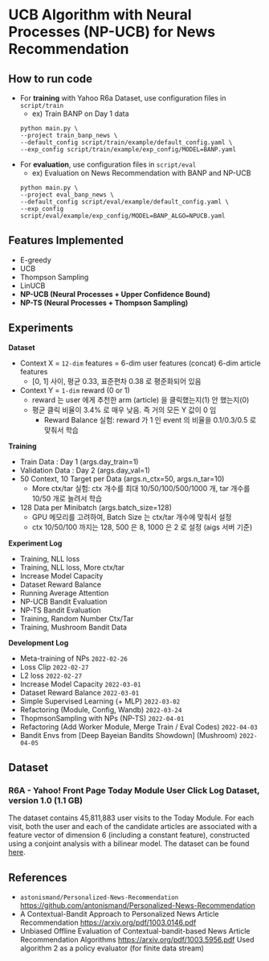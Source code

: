 # UCB Algorithm with Neural Processes (NP-UCB) for News Recommendation


## How to run code

- For **training** with Yahoo R6a Dataset, use configuration files in `script/train`
  - ex) Train BANP on Day 1 data
  ```
  python main.py \
  --project train_banp_news \
  --default_config script/train/example/default_config.yaml \
  --exp_config script/train/example/exp_config/MODEL=BANP.yaml
  ```
- For **evaluation**, use configuration files in `script/eval`
  - ex) Evaluation on News Recommendation with BANP and NP-UCB
  ```
  python main.py \
  --project eval_banp_news \
  --default_config script/eval/example/default_config.yaml \
  --exp_config script/eval/example/exp_config/MODEL=BANP_ALGO=NPUCB.yaml
  ```


## Features Implemented

- E-greedy
- UCB
- Thompson Sampling
- LinUCB
- **NP-UCB (Neural Processes + Upper Confidence Bound)**
- **NP-TS (Neural Processes + Thompson Sampling)**


## Experiments

**Dataset**
  - Context X = `12-dim` features = 6-dim user features (concat) 6-dim article features
    - [0, 1] 사이, 평균 0.33, 표준편차 0.38 로 평준화되어 있음
  - Context Y = `1-dim` reward (0 or 1)
    - reward 는 user 에게 추천한 arm (article) 을 클릭했는지(1) 안 했는지(0)
    - 평균 클릭 비율이 3.4% 로 매우 낮음. 즉 거의 모든 Y 값이 0 임
      - Reward Balance 실험: reward 가 1 인 event 의 비율을 0.1/0.3/0.5 로 맞춰서 학습

**Training**
  - Train Data : Day 1 (args.day_train=1)
  - Validation Data : Day 2 (args.day_val=1)
  - 50 Context, 10 Target per Data (args.n_ctx=50, args.n_tar=10)
    - More ctx/tar 실험: ctx 개수를 최대 10/50/100/500/1000 개, tar 개수를 10/50 개로 늘려서 학습 
  - 128 Data per Minibatch (args.batch_size=128)
    - GPU 메모리를 고려하여, Batch Size 는 ctx/tar 개수에 맞춰서 설정 
    - ctx 10/50/100 까지는 128, 500 은 8, 1000 은 2 로 설정 (aigs 서버 기준)

**Experiment Log**
- Training, NLL loss                         
- Training, NLL loss, More ctx/tar           
- Increase Model Capacity                   
- Dataset Reward Balance                    
- Running Average Attention            
- NP-UCB Bandit Evaluation
- NP-TS Bandit Evaluation
- Training, Random Number Ctx/Tar
- Training, Mushroom Bandit Data

**Development Log**
- Meta-training of NPs                                                `2022-02-26`
- Loss Clip                                                           `2022-02-27`
- L2 loss                                                             `2022-02-27`
- Increase Model Capacity                                             `2022-03-01`
- Dataset Reward Balance                                              `2022-03-01`
- Simple Supervised Learning (+ MLP)                                  `2022-03-02`
- Refactoring (Module, Config, Wandb)                                 `2022-03-24`
- ThopmsonSampling with NPs (NP-TS)                                   `2022-04-01`
- Refactoring (Add Worker Module, Merge Train / Eval Codes)           `2022-04-03`
- Bandit Envs from [Deep Bayeian Bandits Showdown] (Mushroom)         `2022-04-05`


## Dataset

### R6A - Yahoo! Front Page Today Module User Click Log Dataset, version 1.0 (1.1 GB)
The dataset contains 45,811,883 user visits to the Today Module. For each visit, both the user and each of the candidate articles are associated with a feature vector of dimension 6 (including a constant feature), constructed using a conjoint analysis with a bilinear model.
The dataset can be found [here](https://webscope.sandbox.yahoo.com/catalog.php?datatype=r).


## References

- `astonismand/Personalized-News-Recommendation` https://github.com/antonismand/Personalized-News-Recommendation
- A Contextual-Bandit Approach to Personalized News Article Recommendation https://arxiv.org/pdf/1003.0146.pdf
- Unbiased Offline Evaluation of Contextual-bandit-based News Article Recommendation Algorithms  https://arxiv.org/pdf/1003.5956.pdf
    Used algorithm 2 as a policy evaluator (for finite data stream)
